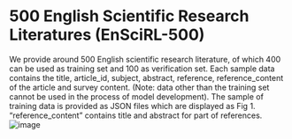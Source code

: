 # 500 English Scientific Research Literatures (EnSciRL-500)
We provide around 500 English scientific research literature, of which 400 can be used as training set and 100 as verification set. Each sample data contains the title, article_id, subject, abstract, reference, reference_content of the article and survey content. (Note: data other than the training set cannot be used in the process of model development).
The sample of training data is provided as JSON files which are displayed as Fig 1. “reference_content” contains title and abstract for part of references.
![image](https://github.com/user-attachments/assets/02af92ca-6f5f-48bb-ad59-150d8a440e4c)

